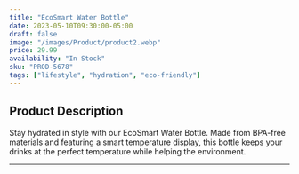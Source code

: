 ```yaml
---
title: "EcoSmart Water Bottle"
date: 2023-05-10T09:30:00-05:00
draft: false
image: "/images/Product/product2.webp"
price: 29.99
availability: "In Stock"
sku: "PROD-5678"
tags: ["lifestyle", "hydration", "eco-friendly"]
---
```


## Product Description

Stay hydrated in style with our EcoSmart Water Bottle. Made from BPA-free materials and featuring a smart temperature display, this bottle keeps your drinks at the perfect temperature while helping the environment.

---
